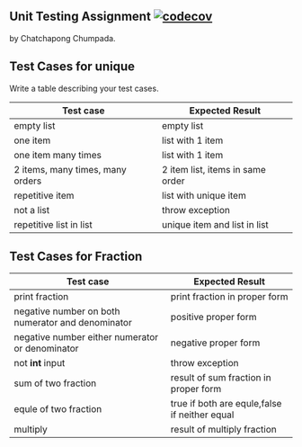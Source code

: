 ## Unit Testing Assignment [![codecov](https://codecov.io/gh/ChatchapongC/unittesting-ChatchapongC/branch/master/graph/badge.svg)](https://codecov.io/gh/ChatchapongC/unittesting-ChatchapongC)

by Chatchapong Chumpada.


## Test Cases for unique

Write a table describing your test cases.

| Test case              |  Expected Result    |
|------------------------|---------------------|
| empty list             |  empty list         |
| one item               |  list with 1 item   |
| one item many times    |  list with 1 item   |
| 2 items, many times, many orders | 2 item list, items in same order  |
| repetitive item        |  list with unique item|
| not a list             |  throw exception |
| repetitive list in list | unique item and list in list|


## Test Cases for Fraction

| Test case              |  Expected Result    |
|------------------------|---------------------|
| print fraction             |  print fraction in proper form |
| negative number on both numerator and denominator| positive proper form |
| negative number either numerator or denominator | negative proper form|
| not __int__ input     |throw exception|
| sum of two fraction|result of sum fraction in proper form |
| equle of two fraction|true if both are equle,false if neither equal|
| multiply | result of multiply fraction|
